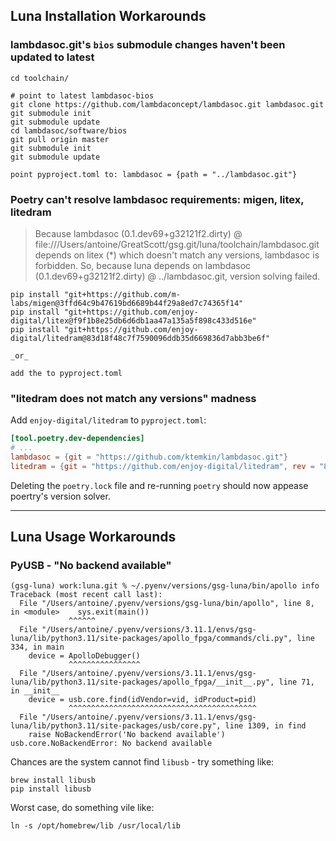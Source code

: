 ## Luna Installation Workarounds

### lambdasoc.git's `bios` submodule changes haven't been updated to latest

    cd toolchain/

    # point to latest lambdasoc-bios
    git clone https://github.com/lambdaconcept/lambdasoc.git lambdasoc.git
    git submodule init
    git submodule update
    cd lambdasoc/software/bios
    git pull origin master
    git submodule init
    git submodule update

    point pyproject.toml to: lambdasoc = {path = "../lambdasoc.git"}

### Poetry can't resolve lambdasoc requirements: migen, litex, litedram

> Because lambdasoc (0.1.dev69+g32121f2.dirty) @
> file:///Users/antoine/GreatScott/gsg.git/luna/toolchain/lambdasoc.git
> depends on litex (*) which doesn't match any versions, lambdasoc is
> forbidden.  So, because luna depends on lambdasoc
> (0.1.dev69+g32121f2.dirty) @ ../lambdasoc.git, version
> solving failed.

    pip install "git+https://github.com/m-labs/migen@3ffd64c9b47619bd6689b44f29a8ed7c74365f14"
    pip install "git+https://github.com/enjoy-digital/litex@f9f1b8e25db6d6db1aa47a135a5f898c433d516e"
    pip install "git+https://github.com/enjoy-digital/litedram@83d18f48c7f7590096ddb35d669836d7abb3be6f"

    _or_

    add the to pyproject.toml

### "litedram does not match any versions" madness

Add `enjoy-digital/litedram` to `pyproject.toml`:

```toml
[tool.poetry.dev-dependencies]
# ...
lambdasoc = {git = "https://github.com/ktemkin/lambdasoc.git"}
litedram = {git = "https://github.com/enjoy-digital/litedram", rev = "83d18f48c7f7590096ddb35d669836d7abb3be6f"}
```

Deleting the `poetry.lock` file and re-running `poetry` should now appease poertry's version solver.



---

## Luna Usage Workarounds

### PyUSB - "No backend available"

    (gsg-luna) work:luna.git % ~/.pyenv/versions/gsg-luna/bin/apollo info
    Traceback (most recent call last):
      File "/Users/antoine/.pyenv/versions/gsg-luna/bin/apollo", line 8, in <module>    sys.exit(main())
                 ^^^^^^
      File "/Users/antoine/.pyenv/versions/3.11.1/envs/gsg-luna/lib/python3.11/site-packages/apollo_fpga/commands/cli.py", line 334, in main
        device = ApolloDebugger()
                 ^^^^^^^^^^^^^^^^
      File "/Users/antoine/.pyenv/versions/3.11.1/envs/gsg-luna/lib/python3.11/site-packages/apollo_fpga/__init__.py", line 71, in __init__
        device = usb.core.find(idVendor=vid, idProduct=pid)
                 ^^^^^^^^^^^^^^^^^^^^^^^^^^^^^^^^^^^^^^^^^^
      File "/Users/antoine/.pyenv/versions/3.11.1/envs/gsg-luna/lib/python3.11/site-packages/usb/core.py", line 1309, in find
        raise NoBackendError('No backend available')
    usb.core.NoBackendError: No backend available

Chances are the system cannot find `libusb` - try something like:

    brew install libusb
    pip install libusb

Worst case, do something vile like:

    ln -s /opt/homebrew/lib /usr/local/lib
